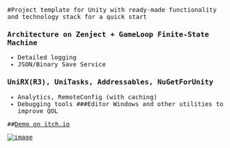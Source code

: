 <span style="font-family:monospace;">

#Project template for Unity with ready-made functionality and technology stack for a quick start

### Architecture on Zenject + GameLoop Finite-State Machine
- Detailed logging
- JSON/Binary Save Service
### UniRX(R3), UniTasks, Addressables, NuGetForUnity
- Analytics, RemoteConfig (with caching)
- Debugging tools
###Editor Windows and other utilities to improve QOL

##[Demo on itch.io](https://xantezza.itch.io/zenjecttemplate?secret=UttPjfN9suIcAZPYfNQrxg4MsT8)

[![image](https://github.com/xantezza/ZenjectTemplate/assets/74206629/b2ac04e7-be44-480a-94e0-8ca7eb11d553)](https://xantezza.itch.io/zenjecttemplate?secret=UttPjfN9suIcAZPYfNQrxg4MsT8)

</span>
